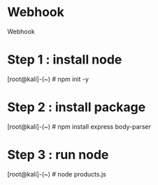 # Webhook
Webhook

# Step 1 : install node
[root@kali]-(~) # npm init -y

# Step 2 : install package
[root@kali]-(~) # npm install express body-parser

# Step 3 : run node
[root@kali]-(~) # node products.js
